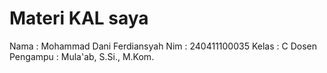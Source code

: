 # Materi KAL saya
Nama : Mohammad Dani Ferdiansyah
Nim  : 240411100035
Kelas : C
Dosen Pengampu : Mula'ab, S.Si., M.Kom.